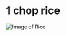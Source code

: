 # 1 chop rice
![Image of Rice](![image](https://github.com/user-attachments/assets/09200a40-0caa-4d5a-85e4-abfffcc0fc76)
)
